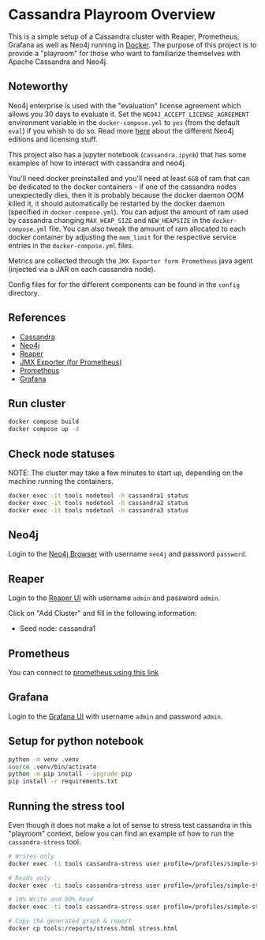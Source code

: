 # Cassandra Playroom Overview

This is a simple setup of a Cassandra cluster with Reaper, Prometheus,
Grafana as well as Neo4j running in [Docker](https://www.docker.com/).
The purpose of this project is to provide a "playroom" for those who
want to familiarize themselves with Apache Cassandra and Neo4j.

## Noteworthy

Neo4j enterprise is used with the "evaluation" license
agreement which allows you 30 days to evaluate it. Set the
`NEO4J_ACCEPT_LICENSE_AGREEMENT` environment variable in the
`docker-compose.yml` to `yes` (from the default `eval`) if
you whish to do so. Read more [here](https://neo4j.com/docs/operations-manual/current/docker/introduction/#_neo4j_editions)
about the different Neo4j editions and licensing stuff.

This project also has a jupyter notebook (`cassandra.ipynb`) that
has some examples of how to interact with cassandra and neo4j.

You'll need docker preinstalled and you'll need at least `6GB` of
ram that can be dedicated to the docker containers - if one of the
cassandra nodes unexpectedly dies, then it is probably because the
docker daemon OOM killed it, it should automatically be restarted
by the docker daemon (specified in `docker-compose.yml`). You can
adjust the amount of ram used by cassandra changing `MAX_HEAP_SIZE`
and `NEW_HEAPSIZE` in the `docker-compose.yml` file. You can also
tweak the amount of ram allocated to each docker container by
adjusting the `mem_limit` for the respective service entries in the
`docker-compose.yml` files.

Metrics are collected through the `JMX Exporter form Prometheus` java agent
(injected via a JAR on each cassandra node).

Config files for for the different components can be found in the `config`
directory.

## References

- [Cassandra](https://cassandra.apache.org/doc/4.1/index.html)
- [Neo4j](https://neo4j.com/)
- [Reaper](https://github.com/thelastpickle/cassandra-reaper/tree/master)
- [JMX Exporter (for Prometheus)](https://github.com/prometheus/jmx_exporter/blob/main/docs/README.md)
- [Prometheus](https://prometheus.io/)
- [Grafana](https://grafana.com/)

## Run cluster

```bash
docker compose build
docker compose up -d
```

## Check node statuses

NOTE: The cluster may take a few minutes to start up, depending on the machine
running the containers.

```bash
docker exec -it tools nodetool -h cassandra1 status
docker exec -it tools nodetool -h cassandra2 status
docker exec -it tools nodetool -h cassandra3 status
```

## Neo4j

Login to the [Neo4j Browser](http://localhost:7474/browser/) with username
`neo4j` and password `password`.

## Reaper

Login to the [Reaper UI](http://localhost:8080/webui/) with username `admin`
and password `admin`.

Click on "Add Cluster" and fill in the following information:

- Seed node: cassandra1

## Prometheus

You can connect to [prometheus using this link](http://localhost:9090/)

## Grafana

Login to the [Grafana UI](http://localhost:3000/) with username `admin` and
password `admin`.

## Setup for python notebook

```bash
python -m venv .venv
source .venv/bin/activate
python -m pip install --upgrade pip
pip install -r requirements.txt
```

## Running the stress tool

Even though it does not make a lot of sense to stress test cassandra
in this "playroom" context, below you can find an example of how to run
the `cassandra-stress` tool.

```bash
# Writes only
docker exec -ti tools cassandra-stress user profile=/profiles/simple-stress.yaml ops\(insert=1\) -node cassandra1,cassandra2,cassandra3 -rate threads=8 -graph file=/reports/stress.html title=PlayroomStress revision=insert_run1

# Reads only
docker exec -ti tools cassandra-stress user profile=/profiles/simple-stress.yaml ops\(simple1=1\) -node cassandra1,cassandra2,cassandra3 -rate threads=8 -graph file=/reports/stress.html title=PlayroomStress revision=read_run1

# 10% Write and 90% Read
docker exec -ti tools cassandra-stress user profile=/profiles/simple-stress.yaml ops\(insert=1,simple1=9\) -node cassandra1,cassandra2,cassandra3 -rate threads=8 -graph file=/reports/stress.html title=PlayroomStress revision=rw_run1

# Copy the generated graph & report
docker cp tools:/reports/stress.html stress.html
```
